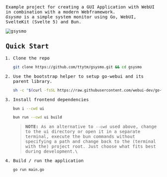 <samp>

Example project for creating a GUI Application with WebUI in combination with a modern Webframework.\
_Gsysmo_ is a simple system monitor using Go, WebUI, SvelteKit (Svelte 5) and Bun.

![gsysmo](https://github.com/ttytm/gsysmo/assets/34311583/692a5c1a-1862-4797-a258-b65a1471a780)

## Quick Start

1. Clone the repo
   ```sh
   git clone https://github.com/ttytm/gsysmo.git && cd gsysmo
   ```
2. Use the bootstrap helper to setup go-webui and its parent library.
   ```sh
   sh -c "$(curl -fsSL https://raw.githubusercontent.com/webui-dev/go-webui/main/setup.sh)"
   ```
3. Install frontend dependencies

   ```sh
   bun i --cwd ui
   ```

   ```sh
   bun run --cwd ui build
   ```

   <sub><blockquote>
   **NOTE:** As an alternative to `--cwd` used above, change to the ui directory or open it in a separate terminal, execute the bun commands without specifying a path and change back to the (terminal with the) project root. Just choose what fits best during development.\
      </blockquote></sub>

4. Build / run the application
   ```sh
   go run main.go
   ```

</samp>
